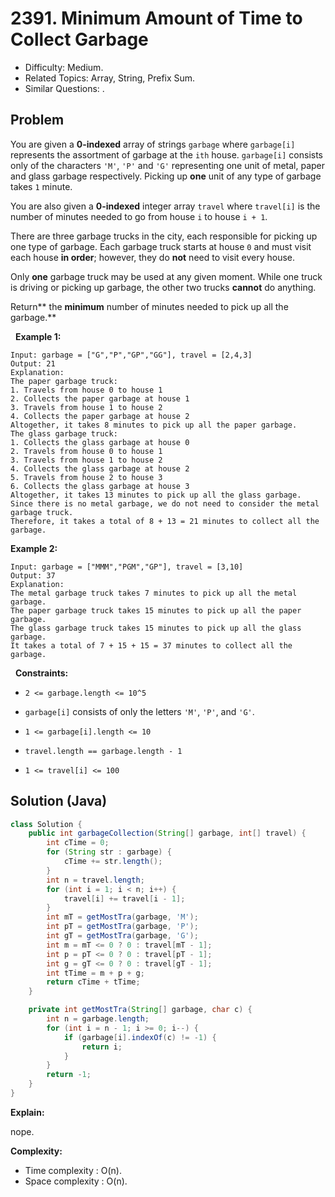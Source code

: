 # 2391. Minimum Amount of Time to Collect Garbage

- Difficulty: Medium.
- Related Topics: Array, String, Prefix Sum.
- Similar Questions: .

## Problem

You are given a **0-indexed** array of strings ```garbage``` where ```garbage[i]``` represents the assortment of garbage at the ```ith``` house. ```garbage[i]``` consists only of the characters ```'M'```, ```'P'``` and ```'G'``` representing one unit of metal, paper and glass garbage respectively. Picking up **one** unit of any type of garbage takes ```1``` minute.

You are also given a **0-indexed** integer array ```travel``` where ```travel[i]``` is the number of minutes needed to go from house ```i``` to house ```i + 1```.

There are three garbage trucks in the city, each responsible for picking up one type of garbage. Each garbage truck starts at house ```0``` and must visit each house **in order**; however, they do **not** need to visit every house.

Only **one** garbage truck may be used at any given moment. While one truck is driving or picking up garbage, the other two trucks **cannot** do anything.

Return** the **minimum** number of minutes needed to pick up all the garbage.**

 
**Example 1:**

```
Input: garbage = ["G","P","GP","GG"], travel = [2,4,3]
Output: 21
Explanation:
The paper garbage truck:
1. Travels from house 0 to house 1
2. Collects the paper garbage at house 1
3. Travels from house 1 to house 2
4. Collects the paper garbage at house 2
Altogether, it takes 8 minutes to pick up all the paper garbage.
The glass garbage truck:
1. Collects the glass garbage at house 0
2. Travels from house 0 to house 1
3. Travels from house 1 to house 2
4. Collects the glass garbage at house 2
5. Travels from house 2 to house 3
6. Collects the glass garbage at house 3
Altogether, it takes 13 minutes to pick up all the glass garbage.
Since there is no metal garbage, we do not need to consider the metal garbage truck.
Therefore, it takes a total of 8 + 13 = 21 minutes to collect all the garbage.
```

**Example 2:**

```
Input: garbage = ["MMM","PGM","GP"], travel = [3,10]
Output: 37
Explanation:
The metal garbage truck takes 7 minutes to pick up all the metal garbage.
The paper garbage truck takes 15 minutes to pick up all the paper garbage.
The glass garbage truck takes 15 minutes to pick up all the glass garbage.
It takes a total of 7 + 15 + 15 = 37 minutes to collect all the garbage.
```

 
**Constraints:**


	
- ```2 <= garbage.length <= 10^5```
	
- ```garbage[i]``` consists of only the letters ```'M'```, ```'P'```, and ```'G'```.
	
- ```1 <= garbage[i].length <= 10```
	
- ```travel.length == garbage.length - 1```
	
- ```1 <= travel[i] <= 100```



## Solution (Java)

```java
class Solution {
    public int garbageCollection(String[] garbage, int[] travel) {
        int cTime = 0;
        for (String str : garbage) {
            cTime += str.length();
        }
        int n = travel.length;
        for (int i = 1; i < n; i++) {
            travel[i] += travel[i - 1];
        }
        int mT = getMostTra(garbage, 'M');
        int pT = getMostTra(garbage, 'P');
        int gT = getMostTra(garbage, 'G');
        int m = mT <= 0 ? 0 : travel[mT - 1];
        int p = pT <= 0 ? 0 : travel[pT - 1];
        int g = gT <= 0 ? 0 : travel[gT - 1];
        int tTime = m + p + g;
        return cTime + tTime;
    }

    private int getMostTra(String[] garbage, char c) {
        int n = garbage.length;
        for (int i = n - 1; i >= 0; i--) {
            if (garbage[i].indexOf(c) != -1) {
                return i;
            }
        }
        return -1;
    }
}
```

**Explain:**

nope.

**Complexity:**

* Time complexity : O(n).
* Space complexity : O(n).
